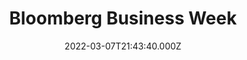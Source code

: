 ---
collection_archive: false
collection_awards: []
collection_category:
  - Editorial
  - Reportage
  - Color
  - Environments
collection_content: >-
  Forty years ago, when baby boomers were starting families, Wall Street
  invented a new field of financial engineering to turn giant pools of capital
  into loans for consumers. This time around, it was the boomers’ kids who were
  settling down, but a shortage of housing combined with stagnant wages and more
  stringent lending standards was pushing ownership out of reach for young
  families. So Wall Street built a new machine, one that collected rental income
  and packaged it into a different kind of revenue stream for institutional
  investors.⁠


  In this version of the story, there aren’t enough rentals for families who
  want to live in a good neighborhood but can’t afford a down payment.⁠ ⁠


  Tenant rights advocates have described Wall Street landlords as mass evictors,
  and conservative pundits such as Fox News’ Tucker Carlson have blasted them
  for crowding regular homebuyers out of the market, warning that the very fate
  of the republic is at stake. Democrats have been in agreement with this
  sentiment. The Biden administration has argued that big investors are making
  it hard for families to participate in a crucial part of the American dream.⁠


  These aren’t merely symbolic concerns. Home equity represents a huge portion
  of wealth in the U.S., especially for moderate-income families that have few
  other opportunities to use borrowed money to invest in assets that can rise in
  value over time. Price appreciation lets owners accrue wealth and then tap
  their equity when they have a large or unexpected expense.
collection_cover: 'https://d1sf55qlb7p6hz.cloudfront.net/rent_cover-1.jpg'
collection_cover_mobile: 'https://d1sf55qlb7p6hz.cloudfront.net/rent_vertical-cover-1.jpg'
collection_description: >-
  Wall Street is buying starter homes to quietly become America’s landlord,
  promoting a new vision of the America dream: paying rent. Pictured is a
  topographical study of homes from Progress Residential, one of the biggest
  Wall Street landlords in the country.
collection_description_alignment: center
collection_exhibition: []
collection_filter: Commissioned + Stock
collection_hidden: false
collection_meta: The Rent is too Damn High
collection_meta_2: ''
collection_press: []
collection_preview:
  - 'https://d1sf55qlb7p6hz.cloudfront.net/rent_4x3-6.jpg'
  - 'https://d1sf55qlb7p6hz.cloudfront.net/rent_4x3-1.jpg'
  - 'https://d1sf55qlb7p6hz.cloudfront.net/rent_4x3-3.jpg'
  - 'https://d1sf55qlb7p6hz.cloudfront.net/rent_4x3-4.jpg'
  - 'https://d1sf55qlb7p6hz.cloudfront.net/rent_4x3-5.jpg'
cover_image: ''
date: 2022-03-07T21:43:40.000Z
hide_footer: false
layout: blocks
navigation_theme: white
px_extra: true
row_alignment: between
slug: bloomberg-rent
theme_color: '#C6E3FF'
theme_color_all_works: ''
title: Bloomberg Business Week
seo:
  meta_description: ''
  meta_title: ''
collection_blocks:
  - _bookshop_name: collections/media-row-start
    row_alignment: between
  - _bookshop_name: collections/media-element
    align_y: ''
    block: media-element
    caption: ''
    color: '#F2E5F9'
    image: 'https://d1sf55qlb7p6hz.cloudfront.net/rent-1.jpg'
    margin_left: '15'
    margin_right: ''
    margin_y: '100'
    width: '70'
  - _bookshop_name: collections/media-row
    row_alignment: between
  - _bookshop_name: collections/media-element
    align_y: ''
    block: media-element
    caption: ''
    color: '#E1F0FB'
    image: 'https://d1sf55qlb7p6hz.cloudfront.net/rent-2.jpg'
    margin_left: '5'
    margin_right: ''
    margin_y: '400'
    width: '50'
  - _bookshop_name: collections/media-element
    align_y: ''
    block: media-element
    caption: ''
    color: '#FBF4E3'
    image: 'https://d1sf55qlb7p6hz.cloudfront.net/rent-3.jpg'
    margin_left: '0'
    margin_right: '5'
    margin_y: '100'
    width: '33'
  - _bookshop_name: collections/media-row
    row_alignment: between
  - _bookshop_name: collections/media-element
    align_y: ''
    block: media-element
    caption: ''
    color: '#FBE4E4'
    image: 'https://d1sf55qlb7p6hz.cloudfront.net/rent-4.jpg'
    margin_left: '10'
    margin_right: ''
    margin_y: '100'
    width: '60'
  - _bookshop_name: collections/media-element
    align_y: ''
    block: media-element
    caption: ''
    color: '#FDF6D3'
    image: 'https://d1sf55qlb7p6hz.cloudfront.net/rent-5.jpg'
    margin_left: '0'
    margin_right: '5'
    margin_y: '700'
    width: '20'
  - _bookshop_name: collections/media-row
    row_alignment: between
  - _bookshop_name: collections/media-element
    align_y: ''
    block: media-element
    caption: ''
    color: '#EEE3F4'
    image: 'https://d1sf55qlb7p6hz.cloudfront.net/rent-6.jpg'
    margin_left: '20'
    margin_right: '0'
    margin_y: '100'
    width: '66'
  - _bookshop_name: collections/media-row
    row_alignment: between
  - _bookshop_name: collections/media-element
    align_y: ''
    block: media-element
    caption: ''
    color: '#E6FFFC'
    image: 'https://d1sf55qlb7p6hz.cloudfront.net/rent-11.jpg'
    margin_left: '40'
    margin_right: '0'
    margin_y: '100'
    width: '33'
  - _bookshop_name: collections/media-row
    row_alignment: between
  - _bookshop_name: collections/media-element
    align_y: ''
    block: media-element
    caption: ''
    color: '#F7EFDB'
    image: 'https://d1sf55qlb7p6hz.cloudfront.net/rent-7.jpg'
    margin_left: '5'
    margin_right: ''
    margin_y: '100'
    width: '50'
  - _bookshop_name: collections/media-element
    align_y: ''
    block: media-element
    caption: ''
    color: '#FFE7E7'
    image: 'https://d1sf55qlb7p6hz.cloudfront.net/rent-15.jpg'
    margin_left: '0'
    margin_right: '15'
    margin_y: '200'
    width: '25'
  - _bookshop_name: collections/media-row
    row_alignment: between
  - _bookshop_name: collections/media-element
    align_y: ''
    block: media-element
    caption: ''
    color: '#D8FDDA'
    image: 'https://d1sf55qlb7p6hz.cloudfront.net/rent-10.jpg'
    margin_left: '25'
    margin_right: '0'
    margin_y: '100'
    width: '45'
  - _bookshop_name: collections/media-row
    row_alignment: between
  - _bookshop_name: collections/media-element
    align_y: ''
    block: media-element
    caption: ''
    color: '#FFF0E0'
    image: 'https://d1sf55qlb7p6hz.cloudfront.net/rent-8.jpg'
    margin_left: '65'
    margin_right: '0'
    margin_y: '100'
    width: '20'
  - _bookshop_name: collections/media-row
    row_alignment: between
  - _bookshop_name: collections/media-element
    align_y: ''
    block: media-element
    caption: ''
    color: '#FFE3FE'
    image: 'https://d1sf55qlb7p6hz.cloudfront.net/rent-12.jpg'
    margin_left: '45'
    margin_right: '0'
    margin_y: '100'
    width: '33'
  - _bookshop_name: collections/media-row
    row_alignment: between
  - _bookshop_name: collections/media-row
    row_alignment: between
  - _bookshop_name: collections/media-element
    align_y: ''
    block: media-element
    caption: ''
    color: '#E6FEFD'
    image: 'https://d1sf55qlb7p6hz.cloudfront.net/rent-13.jpg'
    margin_left: '15'
    margin_right: ''
    margin_y: '100'
    width: '45'
  - _bookshop_name: collections/media-row
    row_alignment: between
  - _bookshop_name: collections/media-element
    align_y: ''
    block: media-element
    caption: ''
    color: '#FFE4E4'
    image: 'https://d1sf55qlb7p6hz.cloudfront.net/rent-14.jpg'
    margin_left: '30'
    margin_right: ''
    margin_y: '100'
    width: '66'
  - _bookshop_name: collections/media-row-end
---